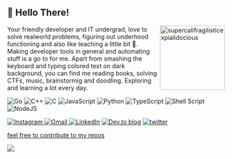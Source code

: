 <h2>👋 Hello There!</h2>
<img align="right" src="https://media.giphy.com/media/fqypN5YvaPLpRRm2xU/giphy.gif" width="150px" alt="supercalifragilisticexpialidocious"/> 

Your friendly developer and IT undergrad, love to solve realworld problems, figuring out underhood functioning and also like teaching a little bit 🤏. Making developer tools in general and automating stuff is a go to for me. Apart from smashing the keyboard and typing colored text on dark background, you can find me reading books, solving CTFs, music, brainstormig and doodling. Exploring and learning a lot every day.
<br />

<p>
<img alt="Go" src="https://img.shields.io/badge/go-%2300ADD8.svg?&style=for-the-badge&logo=go&logoColor=white"/>
<img alt="C++" src="https://img.shields.io/badge/c++-%2300599C.svg?&style=for-the-badge&logo=c%2B%2B&ogoColor=white"/>
<img alt="C" src="https://img.shields.io/badge/c-%2300599C.svg?&style=for-the-badge&logo=c&logoColor=white"/>
<img alt="JavaScript" src="https://img.shields.io/badge/javascript-%23323330.svg?&style=for-the-badge&logo=javascript&logoColor=%23F7DF1E"/>
<img alt="Python" src="https://img.shields.io/badge/python-%2314354C.svg?&style=for-the-badge&logo=python&logoColor=white"/>
<img alt="TypeScript" src="https://img.shields.io/badge/typescript-%23007ACC.svg?&style=for-the-badge&logo=typescript&logoColor=white"/>
<img alt="Shell Script" src="https://img.shields.io/badge/shell_script-%23121011.svg?&style=for-the-badge&logo=gnu-bash&logoColor=white"/>
<img alt="NodeJS" src="https://img.shields.io/badge/node.js-%2343853D.svg?&style=for-the-badge&logo=node.js&logoColor=white"/>
</p>

<p>
 <a href="https://www.instagram.com/souvikinator/"> <img alt="Instagram" src="https://img.shields.io/badge/souvikinator-%23E4405F.svg?&style=for-the-badge&logo=Instagram&logoColor=white"/> </a>
 <a href="mailto:souvikat001@gmail.com"> <img alt="Gmail" src="https://img.shields.io/badge/Gmail-D14836?style=for-the-badge&logo=gmail&logoColor=white" /> </a>
 <a href="https://www.linkedin.com/in/souvik-kar-mahapatra/"><img alt="LinkedIn" src="https://img.shields.io/badge/linkedin-%230077B5.svg?&style=for-the-badge&logo=linkedin&logoColor=white"/></a>
  <a href="https://dev.to/souvikinator"><img alt="Dev.to blog" src="https://img.shields.io/badge/dev.to-0A0A0A?style=for-the-badge&logo=dev.to&logoColor=white" ></a>
   <a href="https://twitter.com/souvikinator"><img alt="twitter" src="https://img.shields.io/badge/twitter-00ACEE?style=for-the-badge&logo=twitter&logoColor=white" >
</p>

feel free to contribute to [my repos](https://github.com/souvikinator?tab=repositories)

![](https://komarev.com/ghpvc/?username=souvikinator&color=green)
